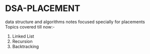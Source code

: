 # DSA-PLACEMENT
data structure and algorithms notes focused specially for placements
Topics covered till now:-
1. Linked List
2. Recursion
3. Backtracking
